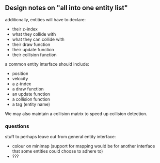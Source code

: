 ## Design notes on "all into one entity list"

additionally, entities will have to declare:

- their z-index
- what they collide with
- what they can collide with
- their draw function
- their update function
- their collision function

a common entity interface should include:

- position
- velocity
- a z-index
- a draw function
- an update function
- a collision function
- a tag (entity name)

We may also maintain a collision matrix to speed up collision detection.

### questions

stuff to perhaps leave out from general entity interface:

- colour on minimap (support for mapping would be for another interface that some entities could choose to adhere to)
- ???
